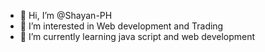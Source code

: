 - 👋 Hi, I’m @Shayan-PH
- 👀 I’m interested in Web development and Trading 
- 🌱 I’m currently learning java script and web development 

<!---
Shayan-PH/Shayan-PH is a ✨ special ✨ repository because its `README.md` (this file) appears on your GitHub profile.
You can click the Preview link to take a look at your changes.
--->
